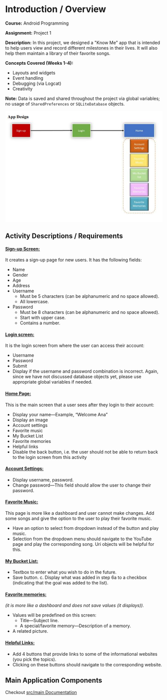 # Introduction / Overview
**Course:** Android Programming

**Assignment:** Project 1

**Description:** In this project, we designed a "Know Me" app that is intended to help users view and record different milestones in their lives. It will also help them maintain a library of their favorite songs.

**Concepts Covered (Weeks 1-4):**
+ Layouts and widgets
+ Event handling
+ Debugging (via Logcat)
+ Creativity

**Note:** Data is saved and shared throughout the project via global variables; no usage of `SharedPreferences` or `SQLiteDatabase` objects.

![app design](documentation/files/app_diagram.JPG)

## Activity Descriptions / Requirements
#### [**Sign-up Screen:**](app/src/main/java/com/example/project1/SignUp.java)
It creates a sign-up page for new users. It has the following fields:
+ Name
+ Gender
+ Age
+ Address
+ Username
    + Must be 5 characters (can be alphanumeric and no space allowed).
    + All lowercase.
+ Password
    + Must be 8 characters (can be alphanumeric and no space allowed).
    + Start with upper case.
    + Contains a number.

#### [**Login screen:**](app/src/main/java/com/example/project1/Login.java)
It is the login screen from where the user can access their account:
+ Username
+ Password
+ Submit
+ Display if the username and password combination is incorrect. Again, since we
have not discussed database objects yet, please use appropriate global variables if
needed.

#### [**Home Page:**](app/src/main/java/com/example/project1/HomePage.java)
This is the main screen that a user sees after they login to their account:
+ Display your name—Example, “Welcome Ana”
+ Display an image
+ Account settings
+ Favorite music
+ My Bucket List
+ Favorite memories
+ Helpful links
+ Disable the back button, i.e. the user should not be able to return back to the login
screen from this activity

#### [**Account Settings:**](app/src/main/java/com/example/project1/AccountSettings.java)
+ Display username, password.
+ Change password—This field should allow the user to change their password.

#### [**Favorite Music:**](app/src/main/java/com/example/project1/FavoriteMusic.java)
This page is more like a dashboard and user cannot make changes. Add
some songs and give the option to the user to play their favorite music.
+ Have an option to select from dropdown instead of the button and play music.
+ Selection from the dropdown menu should navigate to the YouTube page and
play the corresponding song. Uri objects will be helpful for this.

#### [**My Bucket List:**](app/src/main/java/com/example/project1/BucketList.java)
+ Textbox to enter what you wish to do in the future.
+ Save button.
c. Display what was added in step 6a to a checkbox (indicating that the goal was
added to the list).

#### [**Favorite memories:**](app/src/main/java/com/example/project1/FavoriteMemories.java)
*(it is more like a dashboard and does not save values (it displays)).*
+ Values will be predefined on this screen:
    + Title—Subject line.
    + A special/favorite memory—Description of a memory.
+ A related picture.

#### [**Helpful Links:**](app/src/main/java/com/example/project1/HelpfulLinks.java)
+ Add 4 buttons that provide links to some of the informational websites (you pick
the topics).
+ Clicking on these buttons should navigate to the corresponding website.

## Main Application Components
Checkout [src/main Documentation](app/src/main/README.md)
